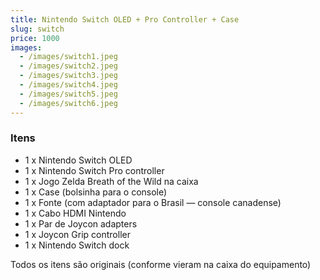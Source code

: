 ```yaml
---
title: Nintendo Switch OLED + Pro Controller + Case
slug: switch
price: 1000
images:
  - /images/switch1.jpeg
  - /images/switch2.jpeg
  - /images/switch3.jpeg
  - /images/switch4.jpeg
  - /images/switch5.jpeg
  - /images/switch6.jpeg
---
```


### Itens

- 1 x Nintendo Switch OLED
- 1 x Nintendo Switch Pro controller
- 1 x Jogo Zelda Breath of the Wild na caixa
- 1 x Case (bolsinha para o console)
- 1 x Fonte (com adaptador para o Brasil — console canadense)
- 1 x Cabo HDMI Nintendo
- 1 x Par de Joycon adapters
- 1 x Joycon Grip controller
- 1 x Nintendo Switch dock

Todos os itens são originais (conforme vieram na caixa do equipamento)
